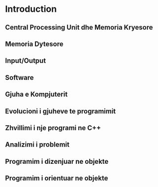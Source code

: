 # Introduction

## Central Processing Unit dhe Memoria Kryesore

## Memoria Dytesore

## Input/Output

## Software

## Gjuha e Kompjuterit

## Evolucioni i gjuheve te programimit

## Zhvillimi i nje programi ne C++

## Analizimi i problemit

## Programim i dizenjuar ne objekte

## Programim i orientuar ne objekte
